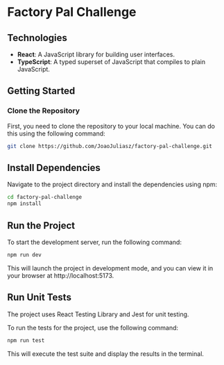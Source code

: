 # Factory Pal Challenge

## Technologies

- **React**: A JavaScript library for building user interfaces.
- **TypeScript**: A typed superset of JavaScript that compiles to plain JavaScript.

## Getting Started

### Clone the Repository

First, you need to clone the repository to your local machine. You can do this using the following command:

```bash
git clone https://github.com/JoaoJuliasz/factory-pal-challenge.git
```

## Install Dependencies

Navigate to the project directory and install the dependencies using npm:

```bash
cd factory-pal-challenge
npm install
```
## Run the Project

To start the development server, run the following command:

```bash
npm run dev
```

This will launch the project in development mode, and you can view it in your browser at http://localhost:5173.

## Run Unit Tests

The project uses React Testing Library and Jest for unit testing.

To run the tests for the project, use the following command:

```bash
npm run test
```

This will execute the test suite and display the results in the terminal.
